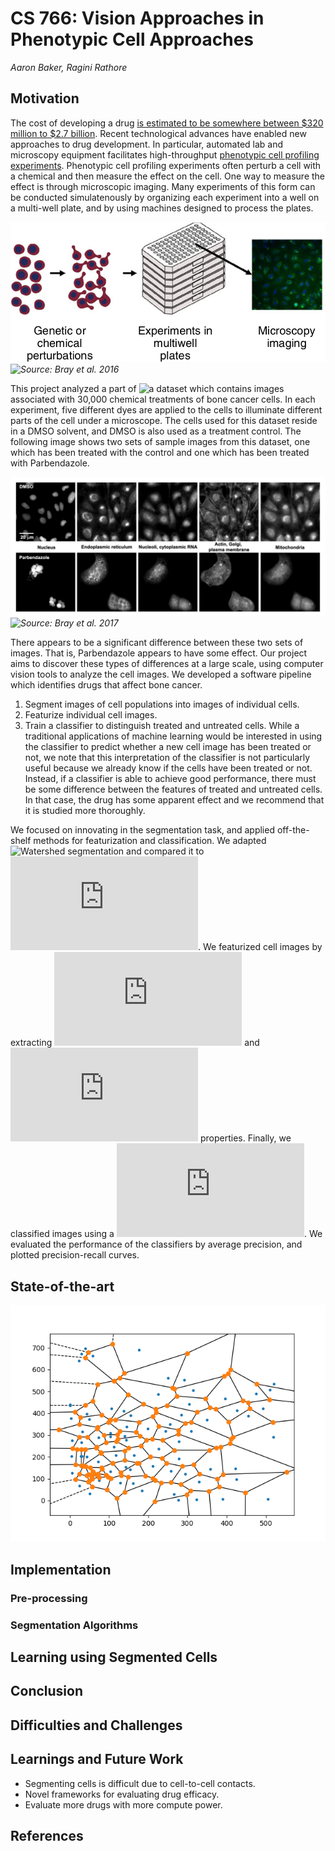 # CS 766: Vision Approaches in Phenotypic Cell Approaches
_Aaron Baker, Ragini Rathore_

## Motivation
The cost of developing a drug [is estimated to be somewhere between $320 million to $2.7 billion](https://blogs.sciencemag.org/pipeline/archives/2017/10/18/drug-development-costs-revisited).
Recent technological advances have enabled new approaches to drug development.
In particular, automated lab and microscopy equipment facilitates high-throughput [phenotypic cell profiling experiments](http://dx.doi.org/10.1038/nprot.2016.105).
Phenotypic cell profiling experiments often perturb a cell with a chemical and then measure the effect on the cell.
One way to measure the effect is through microscopic imaging.
Many experiments of this form can be conducted simulatenously by organizing each experiment into a well on a multi-well plate, and by using machines designed to process the plates.

![phenotypic cell profiling overview](/Images/intro.png)
*![Source: Bray et al. 2016](http://dx.doi.org/10.1038/nprot.2016.105)*

This project analyzed a part of ![a dataset](http://dx.doi.org/10.1093/gigascience/giw014) which contains images associated with 30,000 chemical treatments of bone cancer cells.
In each experiment, five different dyes are applied to the cells to illuminate different parts of the cell under a microscope.
The cells used for this dataset reside in a DMSO solvent, and DMSO is also used as a treatment control.
The following image shows two sets of sample images from this dataset, one which has been treated with the control and one which has been treated with Parbendazole.

![sample case and control images](/Images/sample_case_control.png)
*![Source: Bray et al. 2017](http://dx.doi.org/10.1093/gigascience/giw014)*

There appears to be a significant difference between these two sets of images.
That is, Parbendazole appears to have some effect.
Our project aims to discover these types of differences at a large scale, using computer vision tools to analyze the cell images.
We developed a software pipeline which identifies drugs that affect bone cancer.
1. Segment images of cell populations into images of individual cells.
2. Featurize individual cell images.
3. Train a classifier to distinguish treated and untreated cells.
While a traditional applications of machine learning would be interested in using the classifier to predict whether a new cell image has been treated or not, we note that this interpretation of the classifier is not particularly useful because we already know if the cells have been treated or not.
Instead, if a classifier is able to achieve good performance, there must be some difference between the features of treated and untreated cells.
In that case, the drug has some apparent effect and we recommend that it is studied more thoroughly.

We focused on innovating in the segmentation task, and applied off-the-shelf methods for featurization and classification.
We adapted ![Watershed segmentation](https://en.wikipedia.org/wiki/Watershed_%28image_processing%29) and compared it to ![k-means clustering](https://scikit-learn.org/stable/modules/generated/sklearn.cluster.KMeans.html).
We featurized cell images by extracting ![region](https://scikit-image.org/docs/dev/api/skimage.measure.html#skimage.measure.regionprops) and ![texture](https://scikit-image.org/docs/0.7.0/api/skimage.feature.texture.html) properties.
Finally, we classified images using a ![simple logistic regression classifier](https://scikit-learn.org/stable/modules/generated/sklearn.linear_model.LogisticRegression.html).
We evaluated the performance of the classifiers by average precision, and plotted precision-recall curves.

## State-of-the-art
![](/Images/voronoi.png)
## Implementation
  ### Pre-processing
  ### Segmentation Algorithms
## Learning using Segmented Cells
## Conclusion
## Difficulties and Challenges
## Learnings and Future Work
- Segmenting cells is difficult due to cell-to-cell contacts.
- Novel frameworks for evaluating drug efficacy.
- Evaluate more drugs with more compute power.
## References


